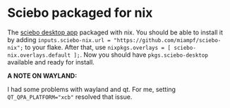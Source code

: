 # Sciebo packaged for nix

The [sciebo desktop app](https://hochschulcloud.nrw/) packaged with nix. You
should be able to install it by adding
`inputs.sciebo-nix.url = "https://github.com/miampf/sciebo-nix";` to your flake.
After that, use `nixpkgs.overlays = [ sciebo-nix.overlays.default ];`. Now you
should have `pkgs.sciebo-desktop` available and ready for install.

**A NOTE ON WAYLAND:**

I had some problems with wayland and qt. For me, setting `QT_QPA_PLATFORM="xcb"`
resolved that issue.
